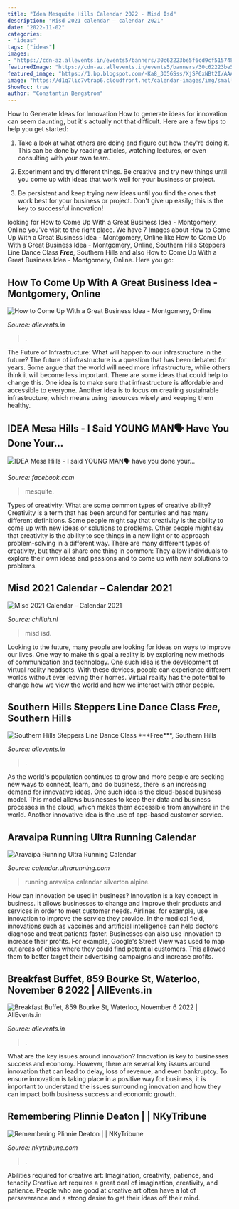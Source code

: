 ```yaml
---
title: "Idea Mesquite Hills Calendar 2022 - Misd Isd"
description: "Misd 2021 calendar – calendar 2021"
date: "2022-11-02"
categories:
- "ideas"
tags: ["ideas"]
images:
- "https://cdn-az.allevents.in/events5/banners/30c62223be5f6cd9cf5157485302a5cd6c17450b66af4fcad67ee70689eeeee2-rimg-w400-h400-gmir.jpg?v=1664970542"
featuredImage: "https://cdn-az.allevents.in/events5/banners/30c62223be5f6cd9cf5157485302a5cd6c17450b66af4fcad67ee70689eeeee2-rimg-w400-h400-gmir.jpg?v=1664970542"
featured_image: "https://1.bp.blogspot.com/-Ka8_3O56Sss/XjSP6xNBt2I/AAAAAAABmGs/6Rv0C33dOy09-h41uSidiJmqPTd9vYRfACLcBGAsYHQ/s1600/2020-2021%2BScholastic%2BCalendar.jpg"
image: "https://d1q7lic7vtrap6.cloudfront.net/calendar-images/img/small-feature-d30b89a0-2c7a-11e8-974a-8b6399ef7255.jpg"
ShowToc: true
author: "Constantin Bergstrom"
---
```



How to Generate Ideas for Innovation
How to generate ideas for innovation can seem daunting, but it's actually not that difficult. Here are a few tips to help you get started:
1. Take a look at what others are doing and figure out how they're doing it. This can be done by reading articles, watching lectures, or even consulting with your own team.

2. Experiment and try different things. Be creative and try new things until you come up with ideas that work well for your business or project.

3. Be persistent and keep trying new ideas until you find the ones that work best for your business or project. Don't give up easily; this is the key to successful innovation!

	

		
looking for How to Come Up With a Great Business Idea - Montgomery, Online you've visit to the right place. We have 7 Images about How to Come Up With a Great Business Idea - Montgomery, Online like How to Come Up With a Great Business Idea - Montgomery, Online, Southern Hills Steppers Line Dance Class ***Free***, Southern Hills and also How to Come Up With a Great Business Idea - Montgomery, Online. Here you go:
		
    
## How To Come Up With A Great Business Idea - Montgomery, Online

<img loading=lazy src="https://cdn-az.allevents.in/events5/banners/1e5cec3e592778aef037d087e457a69d84c3d6392db78d21990d4ec7d75d6bf0-rimg-w400-h400-gmir.jpg?v=1664904960" onerror="this.onerror=null;this.src='https://tse1.mm.bing.net/th?id=OIP.rSL0ucyjJPQHMYpbEH5brQGQGQ&amp;pid=15.1';" alt="How to Come Up With a Great Business Idea - Montgomery, Online">

_Source: allevents.in_

>. 

	

The Future of Infrastructure: What will happen to our infrastructure in the future?
The future of infrastructure is a question that has been debated for years. Some argue that the world will need more infrastructure, while others think it will become less important. There are some ideas that could help to change this. One idea is to make sure that infrastructure is affordable and accessible to everyone. Another idea is to focus on creating sustainable infrastructure, which means using resources wisely and keeping them healthy.

    
## IDEA Mesa Hills - I Said YOUNG MAN🗣 Have You Done Your...

<img loading=lazy src="https://lookaside.fbsbx.com/lookaside/crawler/media/?media_id=109980257551611" onerror="this.onerror=null;this.src='https://tse4.mm.bing.net/th?id=OIP.2_mIT6HRTysJMuwNlk-CKwHaFu&amp;pid=15.1';" alt="IDEA Mesa Hills - I said YOUNG MAN🗣 have you done your...">

_Source: facebook.com_

>mesquite. 

	

Types of creativity: What are some common types of creative ability?
Creativity is a term that has been around for centuries and has many different definitions. Some people might say that creativity is the ability to come up with new ideas or solutions to problems. Other people might say that creativity is the ability to see things in a new light or to approach problem-solving in a different way. There are many different types of creativity, but they all share one thing in common: They allow individuals to explore their own ideas and passions and to come up with new solutions to problems.

    
## Misd 2021 Calendar – Calendar 2021

<img loading=lazy src="https://1.bp.blogspot.com/-Ka8_3O56Sss/XjSP6xNBt2I/AAAAAAABmGs/6Rv0C33dOy09-h41uSidiJmqPTd9vYRfACLcBGAsYHQ/s1600/2020-2021%2BScholastic%2BCalendar.jpg" onerror="this.onerror=null;this.src='https://tse2.mm.bing.net/th?id=OIP.85tIZI2MPkvmojNfqhcM7QHaKi&amp;pid=15.1';" alt="Misd 2021 Calendar – Calendar 2021">

_Source: chilluh.nl_

>misd isd. 

	

Looking to the future, many people are looking for ideas on ways to improve our lives. One way to make this goal a reality is by exploring new methods of communication and technology. One such idea is the development of virtual reality headsets. With these devices, people can experience different worlds without ever leaving their homes. Virtual reality has the potential to change how we view the world and how we interact with other people.

    
## Southern Hills Steppers Line Dance Class ***Free***, Southern Hills

<img loading=lazy src="https://cdn-az.allevents.in/events9/banners/1196528b9aca8224d9b5fa25312a31c23d0867d5d37f755a63f692377295f53a-rimg-w300-h300-gmir?v=1664017480" onerror="this.onerror=null;this.src='https://tse3.mm.bing.net/th?id=OIP.18JXOMDRknUary5bho8HpAEsEs&amp;pid=15.1';" alt="Southern Hills Steppers Line Dance Class ***Free***, Southern Hills">

_Source: allevents.in_

>. 

	

As the world's population continues to grow and more people are seeking new ways to connect, learn, and do business, there is an increasing demand for innovative ideas. One such idea is the cloud-based business model. This model allows businesses to keep their data and business processes in the cloud, which makes them accessible from anywhere in the world. Another innovative idea is the use of app-based customer service.

    
## Aravaipa Running Ultra Running Calendar

<img loading=lazy src="https://d1q7lic7vtrap6.cloudfront.net/calendar-images/img/small-feature-d30b89a0-2c7a-11e8-974a-8b6399ef7255.jpg" onerror="this.onerror=null;this.src='https://tse3.mm.bing.net/th?id=OIP.-fVYFrMMETB7VCHLcLKzagAAAA&amp;pid=15.1';" alt="Aravaipa Running Ultra Running Calendar">

_Source: calendar.ultrarunning.com_

>running aravaipa calendar silverton alpine. 

	

How can innovation be used in business?
Innovation is a key concept in business. It allows businesses to change and improve their products and services in order to meet customer needs. Airlines, for example, use innovation to improve the service they provide. In the medical field, innovations such as vaccines and artificial intelligence can help doctors diagnose and treat patients faster. Businesses can also use innovation to increase their profits. For example, Google's Street View was used to map out areas of cities where they could find potential customers. This allowed them to better target their advertising campaigns and increase profits.

    
## Breakfast Buffet, 859 Bourke St, Waterloo, November 6 2022 | AllEvents.in

<img loading=lazy src="https://cdn-az.allevents.in/events5/banners/30c62223be5f6cd9cf5157485302a5cd6c17450b66af4fcad67ee70689eeeee2-rimg-w400-h400-gmir.jpg?v=1664970542" onerror="this.onerror=null;this.src='https://tse4.mm.bing.net/th?id=OIP.pPfo5qNhcvC807wyB-7y3gGQGQ&amp;pid=15.1';" alt="Breakfast Buffet, 859 Bourke St, Waterloo, November 6 2022 | AllEvents.in">

_Source: allevents.in_

>. 

	

What are the key issues around innovation?
Innovation is key to businesses success and economy. However, there are several key issues around innovation that can lead to delay, loss of revenue, and even bankruptcy. To ensure innovation is taking place in a positive way for business, it is important to understand the issues surrounding innovation and how they can impact both business success and economic growth.

    
## Remembering Plinnie Deaton | | NKyTribune

<img loading=lazy src="https://www.nkytribune.com/wp-content/uploads/bfi_thumb/uploads/wpfuneralpress-cache/deaton-pvmsp604359k6hxx9z0heoep99slfyfu5pwlpq2op4.jpeg" onerror="this.onerror=null;this.src='https://tse4.mm.bing.net/th?id=OIP.m3NzRAQsSkuAb6sVqe3c9QGQH0&amp;pid=15.1';" alt="Remembering Plinnie Deaton | | NKyTribune">

_Source: nkytribune.com_

>. 

	

Abilities required for creative art: Imagination, creativity, patience, and tenacity
Creative art requires a great deal of imagination, creativity, and patience. People who are good at creative art often have a lot of perseverance and a strong desire to get their ideas off their mind.

